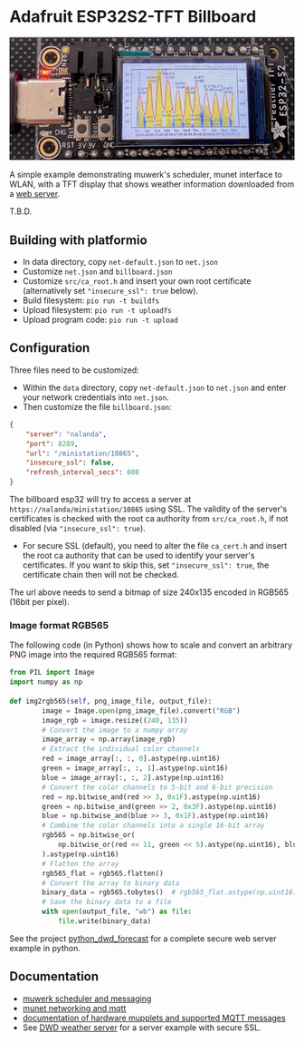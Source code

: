 Adafruit ESP32S2-TFT Billboard
==============================

![](https://github.com/domschl/python-dwd-forecast/blob/master/resources/esp32-billboard.jpg)

A simple example demonstrating muwerk's scheduler, munet interface to WLAN, 
with a TFT display that shows weather information downloaded from a [web server](https://github.com/domschl/python-dwd-forecast).


T.B.D.

## Building with platformio

* In data directory, copy `net-default.json` to `net.json`
* Customize `net.json` and `billboard.json`
* Customize `src/ca_root.h` and insert your own root certificate (alternatively set `"insecure_ssl": true` below).
* Build filesystem: `pio run -t buildfs`
* Upload filesystem: `pio run -t uploadfs`
* Upload program code: `pio run -t upload`

## Configuration

Three files need to be customized:

- Within the `data` directory, copy `net-default.json` to `net.json` and enter your network credentials into `net.json`.
- Then customize the file `billboard.json`: 

```json
{
    "server": "nalanda",
    "port": 8289,
    "url": "/ministation/10865",
    "insecure_ssl": false,
    "refresh_interval_secs": 600
}
```

The billboard esp32 will try to access a server at ```https://nalanda/ministation/10865``` using SSL. The validity of the server's certificates is checked with the root ca authority from `src/ca_root.h`, if not disabled (via `"insecure_ssl": true`).

- For secure SSL (default), you need to alter the file `ca_cert.h` and insert the root ca authority that can be used to identify your server's certificates. If you want to skip this, set `"insecure_ssl": true`, the certificate chain then will not be checked.

The url above needs to send a bitmap of size 240x135 encoded in RGB565 (16bit per pixel).

### Image format RGB565

The following code (in Python) shows how to scale and convert an arbitrary PNG image into the required RGB565 format:

```python
from PIL import Image
import numpy as np

def img2rgb565(self, png_image_file, output_file):
        image = Image.open(png_image_file).convert("RGB")
        image_rgb = image.resize((240, 135))
        # Convert the image to a numpy array
        image_array = np.array(image_rgb)
        # Extract the individual color channels
        red = image_array[:, :, 0].astype(np.uint16)
        green = image_array[:, :, 1].astype(np.uint16)
        blue = image_array[:, :, 2].astype(np.uint16)
        # Convert the color channels to 5-bit and 6-bit precision
        red = np.bitwise_and(red >> 3, 0x1F).astype(np.uint16)
        green = np.bitwise_and(green >> 2, 0x3F).astype(np.uint16)
        blue = np.bitwise_and(blue >> 3, 0x1F).astype(np.uint16)
        # Combine the color channels into a single 16-bit array
        rgb565 = np.bitwise_or(
            np.bitwise_or(red << 11, green << 5).astype(np.uint16), blue
        ).astype(np.uint16)
        # Flatten the array
        rgb565_flat = rgb565.flatten()
        # Convert the array to binary data
        binary_data = rgb565.tobytes()  # rgb565_flat.astype(np.uint16).tobytes()
        # Save the binary data to a file
        with open(output_file, "wb") as file:
            file.write(binary_data)
```

See the project [python_dwd_forecast](https://github.com/domschl/python-dwd-forecast/tree/master) for a complete secure web server example in python.

## Documentation

* [muwerk scheduler and messaging](https://github.com/muwerk/muwerk)
* [munet networking and mqtt](https://github.com/muwerk/munet)
* [documentation of hardware mupplets and supported MQTT messages](https://github.com/muwerk/mupplet-core)
* See [DWD weather server](https://github.com/domschl/python-dwd-forecast) for a server example with secure SSL.

